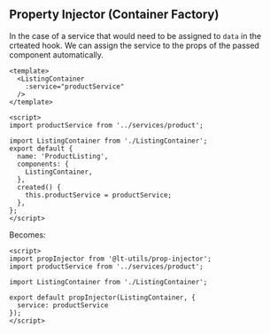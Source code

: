 ## Property Injector (Container Factory)
 
In the case of a service that would need to be assigned to `data` in the crteated hook. We can assign the service to the props of the passed component automatically.

```vue
<template>
  <ListingContainer
    :service="productService"
  />
</template>

<script>
import productService from '../services/product';

import ListingContainer from './ListingContainer';
export default {
  name: 'ProductListing',
  components: {
    ListingContainer,
  },
  created() {
    this.productService = productService;
  },
};
</script>
```

Becomes:

```vue
<script>
import propInjector from '@lt-utils/prop-injector';
import productService from '../services/product';

import ListingContainer from './ListingContainer';

export default propInjector(ListingContainer, {
  service: productService
});
</script>
```